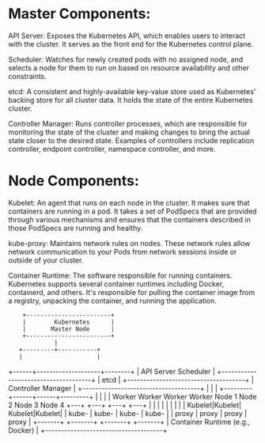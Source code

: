 # Master Components:

API Server: Exposes the Kubernetes API, which enables users to interact with the cluster. It serves as the front end for the Kubernetes control plane.

Scheduler: Watches for newly created pods with no assigned node, and selects a node for them to run on based on resource availability and other constraints.

etcd: A consistent and highly-available key-value store used as Kubernetes' backing store for all cluster data. It holds the state of the entire Kubernetes cluster.

Controller Manager: Runs controller processes, which are responsible for monitoring the state of the cluster and making changes to bring the actual state closer to the desired state. Examples of controllers include replication controller, endpoint controller, namespace controller, and more.


# Node Components:

Kubelet: An agent that runs on each node in the cluster. It makes sure that containers are running in a pod. It takes a set of PodSpecs that are provided through various mechanisms and ensures that the containers described in those PodSpecs are running and healthy.

kube-proxy: Maintains network rules on nodes. These network rules allow network communication to your Pods from network sessions inside or outside of your cluster.

Container Runtime: The software responsible for running containers. Kubernetes supports several container runtimes including Docker, containerd, and others. It's responsible for pulling the container image from a registry, unpacking the container, and running the application.

        +------------------------+
        |        Kubernetes      |
        |       Master Node      |
        +------------------------+
                 |
       +---------+-----------+
       |                     |
+------+--------------------+--------+
|     API Server         Scheduler   |
+-------------------------------------+
|                etcd                 |
+-------------------------------------+
|         Controller Manager          |
+-------------------------------------+
            |      |      |
  +---------+------+------+---------+
  |         |             |         |
Worker   Worker        Worker    Worker
Node 1   Node 2        Node 3    Node 4
+---+     +---+         +---+     +---+
|   |     |   |         |   |     |   |
| Kubelet|Kubelet|  Kubelet|Kubelet|
| kube-  | kube-  |  kube-  | kube-  |
| proxy  | proxy  |  proxy  | proxy  |
+-------+ +-------+ +-------+ +-------+
|   Container Runtime (e.g., Docker)  |
+-------------------------------------+


